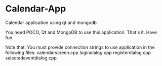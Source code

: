 # Calendar-App
Calendar application using qt and mongodb

You need POCO, Qt and MongoDB to use this application.
That's it. Have fun.

Note that: You must provide connection strings to use application in the following files:
  calendarscreen.cpp
  logindialog.cpp
  registerdialog.cpp
  selectedeventdialog.cpp
